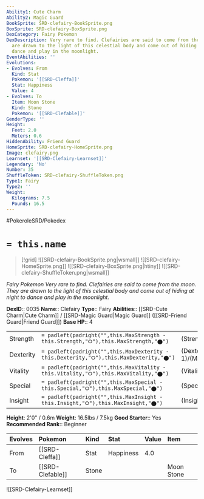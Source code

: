 ```yaml
---
Ability1: Cute Charm
Ability2: Magic Guard
BookSprite: SRD-clefairy-BookSprite.png
BoxSprite: SRD-clefairy-BoxSprite.png
DexCategory: Fairy Pokemon
DexDescription: Very rare to find. Clefairies are said to come from the moon. They
  are drawn to the light of this celestial body and come out of hiding at night to
  dance and play in the moonlight.
EventAbilities: ''
Evolutions:
- Evolves: From
  Kind: Stat
  Pokemon: '[[SRD-Cleffa]]'
  Stat: Happiness
  Value: 4
- Evolves: To
  Item: Moon Stone
  Kind: Stone
  Pokemon: '[[SRD-Clefable]]'
GenderType: ''
Height:
  Feet: 2.0
  Meters: 0.6
HiddenAbility: Friend Guard
HomeSprite: SRD-clefairy-HomeSprite.png
Image: clefairy.png
Learnset: '[[SRD-Clefairy-Learnset]]'
Legendary: 'No'
Number: 35
ShuffleToken: SRD-clefairy-ShuffleToken.png
Type1: Fairy
Type2: ''
Weight:
  Kilograms: 7.5
  Pounds: 16.5
---
```


#PokeroleSRD/Pokedex

# `= this.name`

> [!grid]
> ![[SRD-clefairy-BookSprite.png|wsmall]]
> ![[SRD-clefairy-HomeSprite.png]]
> ![[SRD-clefairy-BoxSprite.png|htiny]]
> ![[SRD-clefairy-ShuffleToken.png|wsmall]]


*Fairy Pokemon*
*Very rare to find. Clefairies are said to come from the moon. They are drawn to the light of this celestial body and come out of hiding at night to dance and play in the moonlight.*

**DexID**:: 0035
**Name**:: Clefairy
**Type**:: Fairy
**Abilities**:: [[SRD-Cute Charm|Cute Charm]] / [[SRD-Magic Guard|Magic Guard]] ([[SRD-Friend Guard|Friend Guard]])
**Base HP**:: 4

|           |                                                                                        |                                          |
| --------- | -------------------------------------------------------------------------------------- | ---------------------------------------- |
| Strength  | `= padleft(padright("",this.MaxStrength - this.Strength,"⭘"),this.MaxStrength,"⬤")`    | (Strength::2)/(MaxStrength::4)   |
| Dexterity | `= padleft(padright("",this.MaxDexterity - this.Dexterity,"⭘"),this.MaxDexterity,"⬤")` | (Dexterity:: 1)/(MaxDexterity::3) |
| Vitality  | `= padleft(padright("",this.MaxVitality - this.Vitality,"⭘"),this.MaxVitality,"⬤")`    | (Vitality::2)/(MaxVitality::4)   |
| Special   | `= padleft(padright("",this.MaxSpecial - this.Special,"⭘"),this.MaxSpecial,"⬤")`       | (Special::2)/(MaxSpecial::4)     |
| Insight   | `= padleft(padright("",this.MaxInsight - this.Insight,"⭘"),this.MaxInsight,"⬤")`       | (Insight::2)/(MaxInsight::4)     |

**Height**: 2'0" / 0.6m
**Weight**: 16.5lbs / 7.5kg
**Good Starter**:: Yes
**Recommended Rank**:: Beginner

| Evolves   | Pokemon          | Kind   | Stat      | Value   | Item       |
|:----------|:-----------------|:-------|:----------|:--------|:-----------|
| From      | [[SRD-Cleffa]]   | Stat   | Happiness | 4.0     |            |
| To        | [[SRD-Clefable]] | Stone  |           |         | Moon Stone |

![[SRD-Clefairy-Learnset]]